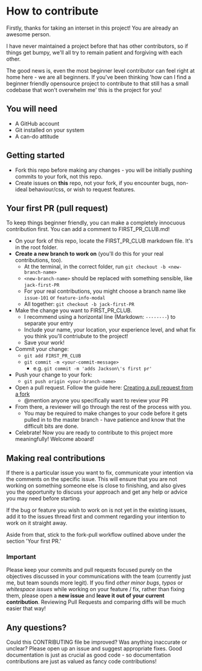 # How to contribute

Firstly, thanks for taking an interset in this project! You are already an awesome person.

I have never maintained a project before that has other contributors, so if things get bumpy, we'll all try to remain patient and forgiving with each other.

The good news is, even the most beginner level contributor can feel right at home here - we are all beginners. If you've been thinking 'how can I find a beginner friendly opensource project to contribute to that still has a small codebase that won't overwhelm me' this is the project for you!

## You will need

+ A GitHub account
+ Git installed on your system
+ A can-do attitude

## Getting started

+ Fork this repo before making any changes - you will be initially pushing commits to your fork, not this repo.
+ Create issues on **this** repo, not your fork, if you encounter bugs, non-ideal behaviour/css, or wish to request features.

## Your first PR (pull request)

To keep things beginner friendly, you can make a completely innocuous contribution first. You can add a comment to FIRST_PR_CLUB.md!

+ On your fork of this repo, locate the FIRST_PR_CLUB markdown file. It's in the root folder.
+ **Create a new branch to work on** (you'll do this for your real contributions, too).
  + At the terminal, in the correct folder, run `git checkout -b <new-branch-name>`
  + `<new-branch-name>` should be replaced with something sensible, like `jack-first-PR`
  + For your real contributions, you might choose a branch name like `issue-101` or `feature-info-modal`
  + All together: `git checkout -b jack-first-PR`
+ Make the change you want to FIRST_PR_CLUB.
  + I recommend using a horizontal line (Markdown: `--------`) to separate your entry
  + Include your name, your location, your experience level, and what fix you think you'll contriubute to the project!
  + Save your work!
+ Commit your change:
  + `git add FIRST_PR_CLUB`
  + `git commit -m <your-commit-message>`
    + e.g. `git commit -m 'adds Jackson\'s first pr'`
+ Push your change to your fork:
  + `git push origin <your-branch-name>`
+ Open a pull request. Follow the guide here: [Creating a pull request from a fork](https://help.github.com/articles/creating-a-pull-request-from-a-fork/)
  + @mention anyone you specifically want to review your PR
+ From there, a reviewer will go through the rest of the process with you.
  + You may be required to make changes to your code before it gets pulled in to the master branch - have patience and know that the difficult bits are done.
+ Celebrate! Now you are ready to contribute to this project more meaningfully! Welcome aboard!

## Making real contributions

If there is a particular issue you want to fix, communicate your intention via the comments on the specific issue. This will ensure that you are not working on something someone else is close to finishing, and also gives you the opportunity to discuss your approach and get any help or advice you may need before starting.

If the bug or feature you wish to work on is not yet in the existing issues, add it to the issues thread first and comment regarding your intention to work on it straight away.

Aside from that, stick to the fork-pull workflow outlined above under the section 'Your first PR.'

### Important
Please keep your commits and pull requests focused purely on the objectives discussed in your communications with the team (currently just me, but team sounds more legit). If you find _other minor bugs_, _typos_ or _whitespace issues_ while working on your feature / fix, rather than fixing them, please open a **new issue** and **leave it out of your current contribution**. Reviewing Pull Requests and comparing diffs will be much easier that way!


## Any questions?

Could this CONTRIBUTING file be improved? Was anything inaccurate or unclear? Please open up an issue and suggest appropriate fixes. Good documentation is just as crucial as good code - so documentation contributions are just as valued as fancy code contributions!


  